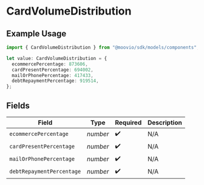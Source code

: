 # CardVolumeDistribution

## Example Usage

```typescript
import { CardVolumeDistribution } from "@moovio/sdk/models/components";

let value: CardVolumeDistribution = {
  ecommercePercentage: 873606,
  cardPresentPercentage: 694002,
  mailOrPhonePercentage: 417433,
  debtRepaymentPercentage: 919514,
};
```

## Fields

| Field                     | Type                      | Required                  | Description               |
| ------------------------- | ------------------------- | ------------------------- | ------------------------- |
| `ecommercePercentage`     | *number*                  | :heavy_check_mark:        | N/A                       |
| `cardPresentPercentage`   | *number*                  | :heavy_check_mark:        | N/A                       |
| `mailOrPhonePercentage`   | *number*                  | :heavy_check_mark:        | N/A                       |
| `debtRepaymentPercentage` | *number*                  | :heavy_check_mark:        | N/A                       |
